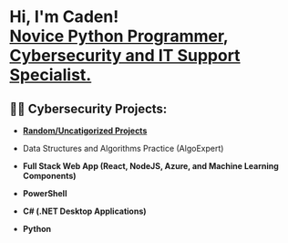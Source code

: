 <h1>Hi, I'm Caden! <br/><a href="https://github.com/porkknox">Novice Python Programmer</a>, <a href="https://www.linkedin.com/in/caden-williamson">Cybersecurity and IT Support Specialist.</a>

<h2>👨‍💻 Cybersecurity Projects:</h2>

- <b>[Random/Uncatigorized Projects](https://github.com/porkknox/hello-world)</b>
    
- Data Structures and Algorithms Practice (AlgoExpert)
<!-- EXAMPLE
- [Praciting DS & Algos in Python](https://github.com/joshmadakor1/Algorithms-Practice)
-->
- <b>Full Stack Web App (React, NodeJS, Azure, and Machine Learning Components)</b>

- <b>PowerShell</b>

- <b>C# (.NET Desktop Applications)</b>

- <b>Python</b>

<!--
<h2> 🤳 Connect with me:</h2>

[<img align="left" alt="CadenWilliamson | YouTube" width="22px" src="url" />][youtube]
[<img align="left" alt="CadenWilliamson | Twitter" width="22px" src="url" />][twitter]
[<img align="left" alt="CadenWilliamson | LinkedIn" width="22px" src="url" />][linkedin]
[<img align="left" alt="CadenWilliamson | Instagram" width="22px" src="url" />][instagram]

[twitter]: 
[youtube]: 
[instagram]: 
[linkedin]: 
-->

